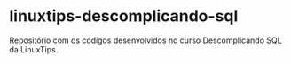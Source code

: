 # linuxtips-descomplicando-sql
Repositório com os códigos desenvolvidos no curso Descomplicando SQL da LinuxTips.
